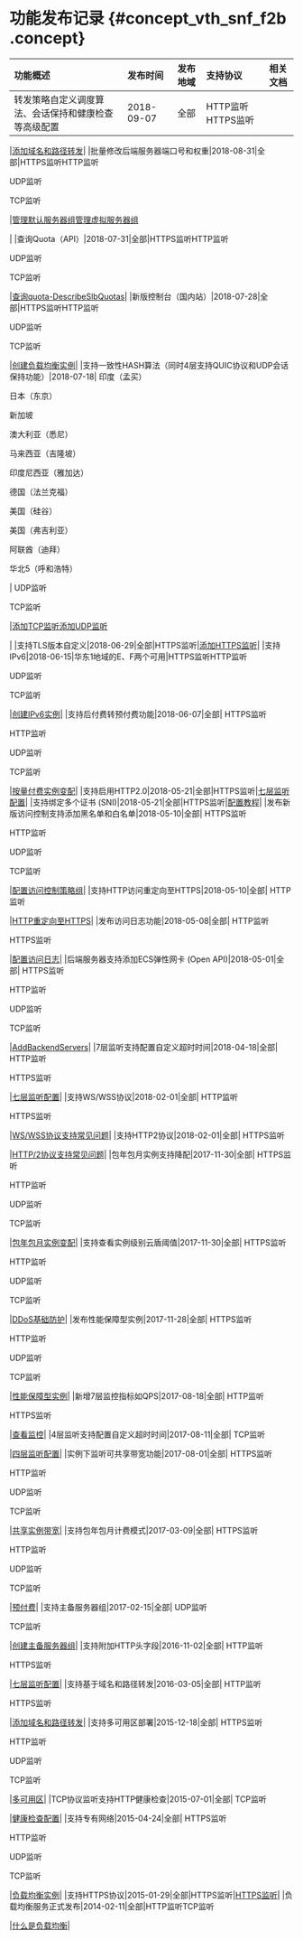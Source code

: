 # 功能发布记录 {#concept_vth_snf_f2b .concept}

|功能概述|发布时间|发布地域|支持协议|相关文档|
|:---|:---|:---|:---|:---|
|转发策略自定义调度算法、会话保持和健康检查等高级配置|2018-09-07|全部|HTTP监听HTTPS监听

|[添加域名和路径转发](../../../../cn.zh-CN/用户指南（新版控制台）/监听/添加域名和路径转发.md#)|
|批量修改后端服务器端口号和权重|2018-08-31|全部|HTTPS监听HTTP监听

UDP监听

TCP监听

|[管理默认服务器组](../../../../cn.zh-CN/用户指南（新版控制台）/后端服务器/管理默认服务器组.md#)[管理虚拟服务器组](../../../../cn.zh-CN/用户指南（新版控制台）/后端服务器/管理虚拟服务器组.md#)

|
|查询Quota（API）|2018-07-31|全部|HTTPS监听HTTP监听

UDP监听

TCP监听

|[查询quota-DescribeSlbQuotas](../../../../cn.zh-CN/API参考/查询quota-DescribeSlbQuotas.md#)|
|新版控制台（国内站）|2018-07-28|全部|HTTPS监听HTTP监听

UDP监听

TCP监听

|[创建负载均衡实例](../../../../cn.zh-CN/用户指南（新版控制台）/负载均衡实例/创建负载均衡实例.md#)|
|支持一致性HASH算法（同时4层支持QUIC协议和UDP会话保持功能）|2018-07-18| 印度（孟买）

 日本（东京）

 新加坡

 澳大利亚（悉尼）

 马来西亚（吉隆坡）

 印度尼西亚（雅加达）

 德国（法兰克福）

 美国（硅谷）

 美国（弗吉利亚）

 阿联酋（迪拜）

 华北5（呼和浩特）

 | UDP监听

 TCP监听

 |[添加TCP监听](../../../../cn.zh-CN/用户指南（新版控制台）/监听/添加TCP监听.md#)[添加UDP监听](../../../../cn.zh-CN/用户指南（新版控制台）/监听/添加UDP监听.md#)

|
|支持TLS版本自定义|2018-06-29|全部|HTTPS监听|[添加HTTPS监听](../../../../cn.zh-CN/用户指南（新版控制台）/监听/添加HTTPS监听.md#)|
|支持IPv6|2018-06-15|华东1地域的E、F两个可用|HTTPS监听HTTP监听

UDP监听

TCP监听

|[创建IPv6实例](../../../../cn.zh-CN/用户指南（旧版，即将下线）/负载均衡实例/创建IPv6实例.md#)|
|支持后付费转预付费功能|2018-06-07|全部| HTTPS监听

 HTTP监听

 UDP监听

 TCP监听

 |[按量付费实例变配](../../../../cn.zh-CN/用户指南（旧版，即将下线）/负载均衡实例/按量付费实例变配.md#)|
|支持启用HTTP2.0|2018-05-21|全部|HTTPS监听|[七层监听配置](../../../../cn.zh-CN/用户指南（旧版，即将下线）/监听/七层监听/配置七层监听.md#table_iyk_ss5_vdb)|
|支持绑定多个证书 \(SNI\)|2018-05-21|全部|HTTPS监听|[配置教程](../../../../cn.zh-CN/用户指南（旧版，即将下线）/监听/七层监听/扩展域名/配置教程.md#)|
|发布新版访问控制支持添加黑名单和白名单|2018-05-10|全部| HTTPS监听

 HTTP监听

 UDP监听

 TCP监听

 |[配置访问控制策略组](../../../../cn.zh-CN/用户指南（旧版，即将下线）/访问控制/配置访问控制策略组.md#)|
|支持HTTP访问重定向至HTTPS|2018-05-10|全部| HTTP监听

 |[HTTP重定向至HTTPS](../../../../cn.zh-CN/用户指南（旧版，即将下线）/监听/七层监听/HTTP重定向至HTTPS.md#)|
|发布访问日志功能|2018-05-08|全部| HTTP监听

 HTTPS监听

 |[配置访问日志](../../../../cn.zh-CN/用户指南（旧版，即将下线）/日志管理/配置访问日志.md#)|
|后端服务器支持添加ECS弹性网卡 \(Open API\)|2018-05-01|全部| HTTPS监听

 HTTP监听

 UDP监听

 TCP监听

 |[AddBackendServers](../../../../cn.zh-CN/API参考/后端服务器/AddBackendServers.md#)|
|7层监听支持配置自定义超时时间|2018-04-18|全部| HTTP监听

 HTTPS监听

 |[七层监听配置](../../../../cn.zh-CN/用户指南（旧版，即将下线）/监听/七层监听/配置七层监听.md#table_iyk_ss5_vdb)|
|支持WS/WSS协议|2018-02-01|全部| HTTP监听

 HTTPS监听

 |[WS/WSS协议支持常见问题](../../../../cn.zh-CN/常见问题/WS/WSS协议支持常见问题.md#)|
|支持HTTP2协议|2018-02-01|全部| HTTPS监听

 |[HTTP/2协议支持常见问题](../../../../cn.zh-CN/常见问题/HTTP/2协议支持常见问题.md#)|
|包年包月实例支持降配|2017-11-30|全部| HTTPS监听

 HTTP监听

 UDP监听

 TCP监听

 |[包年包月实例变配](../../../../cn.zh-CN/用户指南（旧版，即将下线）/负载均衡实例/包年包月实例变配.md#)|
|支持查看实例级别云盾阈值|2017-11-30|全部| HTTPS监听

 HTTP监听

 UDP监听

 TCP监听

 |[DDoS基础防护](../../../../cn.zh-CN/用户指南（旧版，即将下线）/DDoS基础防护.md#)|
|发布性能保障型实例|2017-11-28|全部| HTTPS监听

 HTTP监听

 UDP监听

 TCP监听

 |[性能保障型实例](../../../../cn.zh-CN/用户指南（旧版，即将下线）/负载均衡实例/性能保障型实例.md#)|
|新增7层监控指标如QPS|2017-08-18|全部| HTTP监听

 HTTPS监听

 |[查看监控](../../../../cn.zh-CN/用户指南（旧版，即将下线）/监控/查看监控.md#)|
|4层监听支持配置自定义超时时间|2017-08-11|全部| TCP监听

 |[四层监听配置](../../../../cn.zh-CN/用户指南（旧版，即将下线）/监听/四层监听/配置四层监听.md#section_ats_xq5_vdb)|
|实例下监听可共享带宽功能|2017-08-01|全部| HTTPS监听

 HTTP监听

 UDP监听

 TCP监听

 |[共享实例带宽](../../../../cn.zh-CN/用户指南（旧版，即将下线）/监听/共享实例带宽.md#)|
|支持包年包月计费模式|2017-03-09|全部| HTTPS监听

 HTTP监听

 UDP监听

 TCP监听

 |[预付费](../../../../cn.zh-CN/产品定价/预付费.md#)|
|支持主备服务器组|2017-02-15|全部| UDP监听

 TCP监听

 |[创建主备服务器组](../../../../cn.zh-CN/用户指南（旧版，即将下线）/后端服务器/创建主备服务器组.md#)|
|支持附加HTTP头字段|2016-11-02|全部| HTTP监听

 HTTPS监听

 |[七层监听配置](../../../../cn.zh-CN/用户指南（旧版，即将下线）/监听/七层监听/配置七层监听.md#table_iyk_ss5_vdb)|
|支持基于域名和路径转发|2016-03-05|全部| HTTP监听

 HTTPS监听

 |[添加域名和路径转发](../../../../cn.zh-CN/用户指南（旧版，即将下线）/监听/七层监听/添加域名和路径转发.md#)|
|支持多可用区部署|2015-12-18|全部| HTTPS监听

 HTTP监听

 UDP监听

 TCP监听

 |[多可用区](../../../../cn.zh-CN/用户指南（旧版，即将下线）/多可用区.md#)|
|TCP协议监听支持HTTP健康检查|2015-07-01|全部| TCP监听

 |[健康检查配置](../../../../cn.zh-CN/用户指南（旧版，即将下线）/监听/健康检查/健康检查配置.md#)|
|支持专有网络|2015-04-24|全部| HTTPS监听

 HTTP监听

 UDP监听

 TCP监听

 |[负载均衡实例](../../../../cn.zh-CN/用户指南（旧版，即将下线）/负载均衡实例.md#)|
|支持HTTPS协议|2015-01-29|全部|HTTPS监听|[HTTPS监听](../../../../cn.zh-CN/用户指南（旧版，即将下线）/监听/七层监听/HTTPS监听.md#)|
|负载均衡服务正式发布|2014-02-11|全部|HTTP监听TCP监听

|[什么是负载均衡](../../../../cn.zh-CN/产品简介/什么是负载均衡.md#)|

